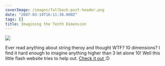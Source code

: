 ```yaml
---
coverImage: /images/fallback-post-header.png
date: "2007-03-14T16:11:36.000Z"
tags: []
title: Imagining the Tenth Dimension
---
```


![](https://www.mikecann.co.uk/Images/Others/10dimensions.png)

Ever read anything about string theroy and thought WTF? 10 dimensions? I find it hard enough to imagine anything higher than 3 let alone 10! Well this little flash website tries to help out. [Check it out ](https://www.tenthdimension.com/flash2.php):D
